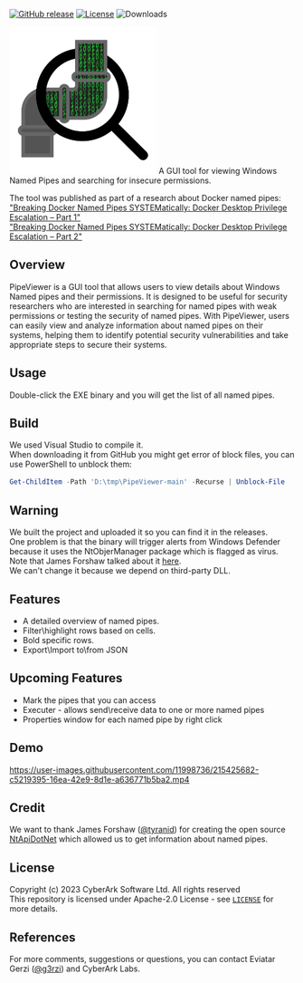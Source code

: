 [![GitHub release][release-img]][release]
[![License][license-img]][license]
![Downloads][download]

<img src="https://github.com/cyberark/PipeViewer/blob/assets/pipeviewer_logo.png" width="260">   
A GUI tool for viewing Windows Named Pipes and searching for insecure permissions.  

The tool was published as part of a research about Docker named pipes:   
["Breaking Docker Named Pipes SYSTEMatically: Docker Desktop Privilege Escalation – Part 1"](https://www.cyberark.com/resources/threat-research-blog/breaking-docker-named-pipes-systematically-docker-desktop-privilege-escalation-part-1)   
["Breaking Docker Named Pipes SYSTEMatically: Docker Desktop Privilege Escalation – Part 2"](https://www.cyberark.com/resources/threat-research-blog/breaking-docker-named-pipes-systematically-docker-desktop-privilege-escalation-part-2)   

## Overview
PipeViewer is a GUI tool that allows users to view details about Windows Named pipes and their permissions. It is designed to be useful for security researchers who are interested in searching for named pipes with weak permissions or testing the security of named pipes. With PipeViewer, users can easily view and analyze information about named pipes on their systems, helping them to identify potential security vulnerabilities and take appropriate steps to secure their systems.

## Usage

Double-click the EXE binary and you will get the list of all named pipes.   

## Build    
We used Visual Studio to compile it.  
When downloading it from GitHub you might get error of block files, you can use PowerShell to unblock them:  
```powershell
Get-ChildItem -Path 'D:\tmp\PipeViewer-main' -Recurse | Unblock-File
```

## Warning  
We built the project and uploaded it so you can find it in the releases.  
One problem is that the binary will trigger alerts from Windows Defender because it uses the NtObjerManager package which is flagged as virus.  
Note that James Forshaw talked about it [here](https://youtu.be/At-SWQyp-DY?t=1652).  
We can't change it because we depend on third-party DLL.  

## Features
* A detailed overview of named pipes.
* Filter\highlight rows based on cells.
* Bold specific rows.
* Export\Import to\from JSON

## Upcoming Features
* Mark the pipes that you can access
* Executer - allows send\receive data to one or more named pipes
* Properties window for each named pipe by right click

## Demo  
https://user-images.githubusercontent.com/11998736/215425682-c5219395-16ea-42e9-8d1e-a636771b5ba2.mp4

## Credit
We want to thank James Forshaw ([@tyranid](https://github.com/tyranid)) for creating the open source [NtApiDotNet](https://github.com/googleprojectzero/sandbox-attacksurface-analysis-tools/tree/main/NtApiDotNet) which allowed us to get information about named pipes.  

## License
Copyright (c) 2023 CyberArk Software Ltd. All rights reserved  
This repository is licensed under  Apache-2.0 License - see [`LICENSE`](LICENSE) for more details.

## References
For more comments, suggestions or questions, you can contact Eviatar Gerzi ([@g3rzi](https://twitter.com/g3rzi)) and CyberArk Labs.

[release-img]: https://img.shields.io/github/release/cyberark/PipeViewer.svg
[release]: https://github.com/cyberark/PipeViewer/releases

[license-img]: https://img.shields.io/github/license/cyberark/PipeViewer.svg
[license]: https://github.com/cyberark/PipeViewer/blob/master/LICENSE

[download]: https://img.shields.io/github/downloads/cyberark/PipeViewer/total?logo=github

